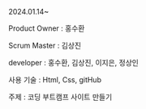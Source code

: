 2024.01.14~

Product Owner : 홍수환

Scrum Master : 김상진

developer : 홍수환, 김상진, 이지은, 정상인

사용 기술 : Html, Css, gitHub

주제 : 코딩 부트캠프 사이트 만들기